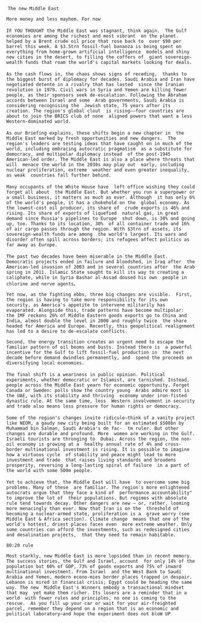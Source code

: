 ​     `The new Middle East  `

 `More money and less mayhem. For now `  

​     `IF YOU THOUGHT the Middle East was stagnant, think again.  The Gulf economies are among the richest and most vibrant  on the planet. helped by a Brent crude oil price that rose back to  over $90 per barrel this week. A $3.5trn fossil-fuel bonanza is being spent on everything from home-grown artificial intelligence  models and shiny new cities in the desert, to filling the coffers of  giant sovereign-wealth funds that roam the world's capital markets looking for deals. `  

​     `As the cash flows in, the chaos shows signs of receding,  thanks to the biggest burst of diplomacy for decades. Saudi Arabia and Iran have negotiated detente in a rivalry that has lasted  since the Iranian revolution in 1979. Civil wars in Syria and Yemen are killing fewer people, as their sponsors seek de-escalation. Following the Abraham accords between Israel and some  Arab governments, Saudi Arabia is considering recognising the  Jewish state, 75 years after its creation. The region's global clout  is rising——four countries are about to join the BRICS club of none  aligned powers that want a less Western-dominated world. `  

​     `As our Briefing explains, these shifts begin a new chapter in  the Middle East marked by fresh opportunities and new dangers.  The region's leaders are testing ideas that have caught on in much of the world, including embracing autocratic pragmatism  as a substitute for democracy, and multipolar diplomacy instead  of the post-1945 American-led order. The Middle East is also a place where threats that will  menace the world in the 2030s may play out  early, including nuclear proliferation, extreme  weather and even greater inequality, as weak  countries fall further behind. `  

​     `Many occupants of the White House have  left office wishing they could forget all about  the Middle East. But whether you run a superpower or a small business, it matters as much as ever. Although  it has only 6% of the world's people, it has a chokehold on the  global economy. As the lowest-cost oil producer, its share of  crude exports is 46% and rising. Its share of exports of liquefied  natural gas, in great demand since Russia's pipelines to Europe  shut down, is 30% and going up, too. Thanks to its location, 30%  of all container trade and 16% of air cargo passes through the region. With $3trn of assets, its sovereign-wealth funds are among  the world's largest. Its wars and disorder often spill across borders; its refugees affect politics as far away as Europe. `  

​     `The past two decades have been miserable in the Middle East.  Democratic projects ended in failure and bloodshed, in Iraq after  the American-led invasion of 2003 and in several countries after  the Arab spring in 2011. Islamic State sought to kill its way to creating a caliphate, while in Syria Bashar al-Assad doused his own  people in chlorine and nerve agents。`

 `Yet now, as the fighting ebbs, three big changes are visible.  First, the region is having to take more responsibility for its own  security, as America's appetite to intervene militarily has evaporated. Alongside this, trade patterns have become multipolar:  the IMF reckons 26% of Middle Eastern goods exports go to China and India, almost double the level in 2000 and roughly twice  the share headed for America and Europe. Recently, this geopolitical realignment has led to a desire to de-escalate conflicts.  `

 `Second, the energy transition creates an urgent need to escape the familiar pattern of oil booms and busts. Instead there is  a powerful incentive for the Gulf to lift fossil-fuel production in  the next decade before demand dwindles permanently, and  spend the proceeds on diversifying local economies. `    

​     `The final shift is a weariness in public opinion. Political experiments, whether democratic or Islamist, are tarnished. Instead, people across the Middle East yearn for economic opportunity. Forget Canada or Sweden: polls show the country young  Arabs admire most is the UAE, with its stability and thriving  economy under iron-fisted dynastic rule. At the same time, less  Western involvement in security and trade also means less pressure for human rights or democracy. `  

​     `Some of the region's changes invite ridicule—think of a vanity project like NEOM, a gaudy new city being built for an estimated $500bn by Muhammad bin Salman, Saudi Arabia's de fac-  tm ruler. But other changes are durable and profound. More  women are working in the Gulf. Israeli tourists are thronging to  Dubai. Across the region, the non-oil economy is growing at a  healthy annual rate of 4% and cross-border multinational investment is rising. It is possible to imagine how a virtuous cycle  of stability and peace might lead to more investment and trade  that raises living standards and broadens prosperity, reversing a long-lasting spiral of failure  in a part of the world with some 500m people. `  

​     `Yet to achieve that, the Middle East will have  to overcome some big problems. Many of these  are familiar. The region's more enlightened  autocrats argue that they face a kind of  performance accountability" to improve the lot of  their populations. But regimes with absolute  rule tend towards decay. Other dangers are new — or, rather, looming more menacingly than ever. Now that Iran is on the  threshold of becoming a nuclear-armed state, proliferation is a  grave worry (see Middle East & Africa section). Climate change  means that one of the world's hottest, driest places faces even  more extreme weather. Only some countries can afford the investments, such as redesigned cities and desalination projects,  that they need to remain habitable. `  

`80:20 rule  `

 `Most starkly, new Middle East is more lopsided than in recent memory. The success stories, the Gulf and Israel, account  for only 14% of the population but 60% of GDP, 73% of goods exports and 75% of inward multinational investment. From Israel  and the West Bank to Saudi Arabia and Yemen, modern econo-mies border places trapped in despair. Lebanon is mired in financial crisis; Egypt could be heading the same way. The new  Middle East's Winners embody a transactional mindset that may  yet make them richer. Its losers are a reminder that in a world  with fewer rules and principles, no one is coming to the rescue.  As you fill up your car or wait for your air-freighted parcel, remember they depend on a region that is an economic and political laboratory—and hope the experiment does not bloW UP `  

